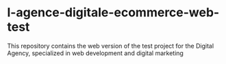 # l-agence-digitale-ecommerce-web-test
This repository contains the web version of the test project for the Digital Agency, specialized in web development and digital marketing
